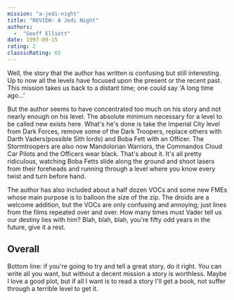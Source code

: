 ```yaml
---
mission: "a-jedi-night"
title: "REVIEW: A Jedi Night"
authors: 
  -  "Geoff Elliott"
date: 1997-09-15
rating: 2
classicRating: 65
---
```


Well, the story that the author has written is confusing but still interesting. Up to now all the levels have focused upon the present or the recent past. This mission takes us back to a distant time; one could say 'A long time ago...'

But the author seems to have concentrated too much on his story and not nearly enough on his level. The absolute minimum necessary for a level to be called new exists here. What's he's done is take the Imperial City level from Dark Forces, remove some of the Dark Troopers, replace others with Darth Vaders(possible Sith lords) and Boba Fett with an Officer. The Stormtroopers are also now Mandolorian Warriors, the Commandos Cloud Car Pilots and the Officers wear black. That's about it. It's all pretty ridiculous, watching Boba Fetts slide along the ground and shoot lasers from their foreheads and running through a level where you know every twist and turn before hand.

The author has also included about a half dozen VOCs and some new FMEs whose main purpose is to balloon the size of the zip. The droids are a welcome addition, but the VOCs are only confusing and annoying; just lines from the films repeated over and over. How many times must Vader tell us our destiny lies with him? Blah, blah, blah, you're fifty odd years in the future, give it a rest.

## Overall

Bottom line: if you're going to try and tell a great story, do it right. You can write all you want, but without a decent mission a story is worthless. Maybe I love a good plot, but if all I want is to read a story I'll get a book, not suffer through a terrible level to get it.